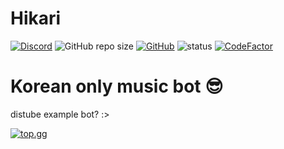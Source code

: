 # Hikari
[![Discord](https://img.shields.io/discord/719467676816113695?style=for-the-badge)](https://discord.link/hikari)
![GitHub repo size](https://img.shields.io/github/repo-size/KeepSOBP/Hikari?style=for-the-badge)
[![GitHub](https://img.shields.io/github/license/keepsobp/hikari?style=for-the-badge)](https://github.com/KeepSOBP/Hikari/blob/master/LICENSE)
![status](https://img.shields.io/badge/Status-Beta-yellowgreen?style=for-the-badge)
[![CodeFactor](https://www.codefactor.io/repository/github/keepsobp/hikari/badge?style=for-the-badge)](https://www.codefactor.io/repository/github/keepsobp/hikari)

# Korean only music bot 😎

distube example bot? :>

[![top.gg](https://top.gg/api/widget/719163943330906143.svg)](https://top.gg/bot/719163943330906143)
